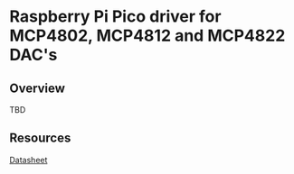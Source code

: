 # Raspberry Pi Pico driver for MCP4802, MCP4812 and MCP4822 DAC's

## Overview
TBD

## Resources
[Datasheet](https://ww1.microchip.com/downloads/en/DeviceDoc/20002249B.pdf)
